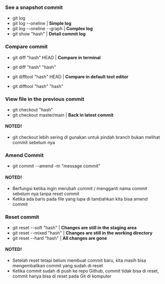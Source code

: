 ### See a snapshot commit

- git log
- git log --oneline | **Simple log**
- git log --oneline --graph | **Complex log**
- git show "hash" | **Detail commit log**

### Compare commit

- git diff "hash" HEAD | **Compare in terminal**
- git diff "hash" "hash"

- git difftool "hash" HEAD | **Compare in default text editor**
- git difftool "hash" "hash"

### View file in the previous commit

- git checkout "hash"
- git checkout master/main | **Back in latest commit**

#### NOTED!

- git checkout lebih sering di gunakan untuk pindah branch bukan melihat commit sebelum nya

### Amend Commit

- git commit --amend -m "message commit" 

#### NOTED!

- Berfungsi ketika ingin merubah commit / mengganti nama commit sebelum nya tanpa reset commit
- Ketika ada baris pada file yang lupa di tambahkan kita bisa amend commit

### Reset commit

- git reset --soft "hash" | **Changes are still in the staging area**
- git reset --mixed "hash" | **Changes are still in the working directory**
- git reset --hard "hash" | **All changes are gone**

#### NOTED!

- Setelah reset tetapi belum membuat commit baru, kita masih bisa mengembalikan commit yang sudah di reset
- Ketika commit sudah di push ke repo Github, commit tidak bisa di reset, commit hanya bisa di reset pada Git di komputer